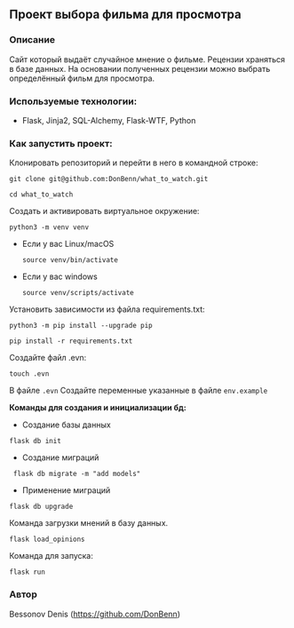 ## Проект выбора фильма для просмотра

### Описание 
Сайт который выдаёт случайное мнение о фильме. Рецензии храняться в базе данных.
На основании полученных рецензии можно выбрать определённый фильм для просмотра.

### Используемые технологии:

* Flask, Jinja2, SQL-Alchemy, Flask-WTF, Python

### Как запустить проект:

Клонировать репозиторий и перейти в него в командной строке:

```
git clone git@github.com:DonBenn/what_to_watch.git
```

```
cd what_to_watch
```

Cоздать и активировать виртуальное окружение:

```
python3 -m venv venv
```

* Если у вас Linux/macOS

    ```
    source venv/bin/activate
    ```

* Если у вас windows

    ```
    source venv/scripts/activate
    ```

Установить зависимости из файла requirements.txt:

```
python3 -m pip install --upgrade pip
```

```
pip install -r requirements.txt
```

Создайте файл .evn:
```
touch .evn
```

В файле `.evn` Создайте переменные указанные в файле `env.example`


**Команды для создания и инициализации бд:**

* Создание базы данных
```
flask db init
```

* Создание миграций
```
 flask db migrate -m "add models"
```

* Применение миграций
```
flask db upgrade 
```

Команда загрузки мнений в базу данных.

```
flask load_opinions
```

Команда для запуска:

```
flask run
```


### Автор

Bessonov Denis (https://github.com/DonBenn)